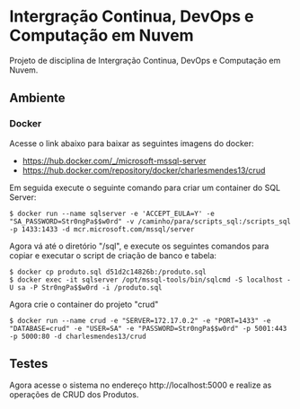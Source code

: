 # Intergração Continua, DevOps e Computação em Nuvem
Projeto de disciplina de Intergração Continua, DevOps e Computação em Nuvem.

## Ambiente

### Docker

Acesse o link abaixo para baixar as seguintes imagens do docker:
* https://hub.docker.com/_/microsoft-mssql-server
* https://hub.docker.com/repository/docker/charlesmendes13/crud

Em seguida execute o seguinte comando para criar um container do SQL Server:

```
$ docker run --name sqlserver -e 'ACCEPT_EULA=Y' -e "SA_PASSWORD=Str0ngPa$$w0rd" -v /caminho/para/scripts_sql:/scripts_sql -p 1433:1433 -d mcr.microsoft.com/mssql/server
```

Agora vá até o diretório "/sql", e execute os seguintes comandos para copiar e executar o script de criação de banco e tabela:

```
$ docker cp produto.sql d51d2c14826b:/produto.sql
$ docker exec -it sqlserver /opt/mssql-tools/bin/sqlcmd -S localhost -U sa -P Str0ngPa$$w0rd -i /produto.sql
```

Agora crie o container do projeto "crud"

```
$ docker run --name crud -e "SERVER=172.17.0.2" -e "PORT=1433" -e "DATABASE=crud" -e "USER=SA" -e "PASSWORD=Str0ngPa$$w0rd" -p 5001:443 -p 5000:80 -d charlesmendes13/crud
```

## Testes

Agora acesse o sistema no endereço http://localhost:5000 e realize as operações de CRUD dos Produtos.
